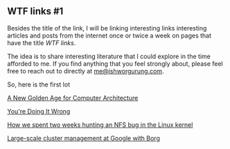 ## WTF links #1

Besides the title of the link, I will be linking interesting links interesting articles
and posts from the internet once or twice a week on pages that have the title *WTF links*.

The idea is to share interesting literature that I could explore in the time afforded to
me. If you find anything that you feel strongly about, please feel free to reach out to
directly at me@ishworgurung.com.

So, here is the first lot

[A New Golden Age for Computer Architecture](https://cacm.acm.org/magazines/2019/2/234352-a-new-golden-age-for-computer-architecture/fulltext)

[You're Doing It Wrong](https://queue.acm.org/detail.cfm?id=1814327) 

[How we spent two weeks hunting an NFS bug in the Linux kernel](https://about.gitlab.com/2018/11/14/how-we-spent-two-weeks-hunting-an-nfs-bug/)

[Large-scale cluster management at Google with Borg](https://storage.googleapis.com/pub-tools-public-publication-data/pdf/43438.pdf)
